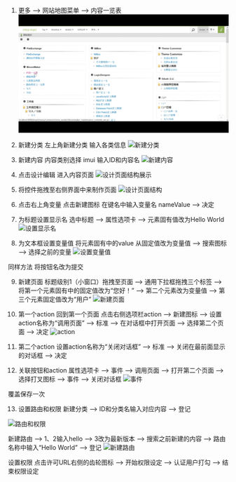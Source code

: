 1. 更多 --> 网站地图菜单 --> 内容一览表
 ![点击内容一览表](pictures/df40c2f9af0210aad7b7c3940c1758d.png)  

2. 新建分类
左上角新建分类 输入各类信息
 ![新建分类](c2eb56d3a6df6664ca781b2ca692e9e.png)  

3. 新建内容
内容类别选择 imui 输入ID和内容名
 ![新建内容](2207ab8fc516ec08922e7f439688558.png)

4. 点击设计编辑 进入内容页面
 ![设计页面结构展示](48032d11473c39133b408438cc9aa64.png)

5. 将控件拖拽至右侧界面中来制作页面
 ![设计页面结构](f40ca728285c527ed1626f243bd7662.png)

6. 点击右上角变量
点击新建图标 在键名中输入变量名 nameValue --> 决定

7. 为标题设置显示名 
选中标题 --> 属性选项卡 --> 元素固有值改为Hello World
 ![设置显示名](cb910c2f0cd81ca9bc3c16bb2b9cb27.png)

8. 为文本框设置变量值 
将元素固有中的value 从固定值改为变量值 --> 搜索图标 --> 选择之前的变量
![设置变量值](0a4a2c08d847da91c08ea70cd7ec77a.png)

同样方法 将按钮名改为提交

9. 新建页面 
标题级别1（小窗口）拖拽至页面 --> 通用下拉框拖拽三个标签 --> 将第一个元素固有中的固定值改为“您好！” --> 第二个元素改为变量值 --> 第三个元素固定值改为“用户”
![新建页面](5c4e349a3f41cac8dfafa286ee3507c.png)

10. 第一个action
回到第一个页面 点击右侧选项栏action --> 新建图标 --> 设置action名称为“调用页面”
--> 标准 --> 在对话框中打开页面 --> 选择第二个页面 --> 决定
![action](2e2a757a9f643cd5915f85ba05ea598.png)

11. 第二个action
设置action名称为“关闭对话框” -->  标准 --> 关闭在最前面显示的对话框 --> 决定

12. 关联按钮和action
属性选项卡 --> 事件 --> 调用页面 --> 打开第二个页面 --> 选择打叉图标 --> 事件 --> 关闭对话框
![事件](1ce9f9934ce9cda1396fefc76279c28.png)

覆盖保存一次

13. 设置路由和权限
新建分类 --> ID和分类名输入对应内容 --> 登记
 
![路由和权限](c75d363f479d67875fd9710c9009268.png)

新建路由 --> 1、2输入hello --> 3改为最新版本 --> 搜索之前新建的内容 --> 路由名称中输入“Hello World” --> 登记
![新建路由](a477b88937759a163e9aede402413c6.png)

设置权限 
点击许可URL右侧的齿轮图标 --> 开始权限设定 -->  认证用户打勾 --> 结束权限设定 
